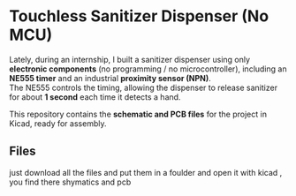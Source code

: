 # Touchless Sanitizer Dispenser (No MCU)

Lately, during an internship, I built a sanitizer dispenser using only **electronic components** (no programming / no microcontroller), including an 
**NE555 timer** and an industrial **proximity sensor (NPN)**.  
The NE555 controls the timing, allowing the dispenser to release sanitizer for about **1 second** each time it detects a hand.  

This repository contains the **schematic and PCB files** for the project in Kicad, ready for assembly.

## Files
just download all the files and put them in a foulder and open it with kicad , you find there 
shymatics and pcb 
